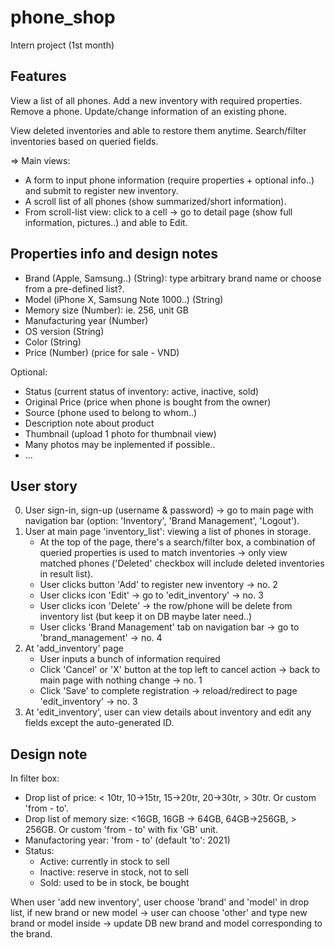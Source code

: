 # phone_shop

Intern project (1st month)

## Features

View a list of all phones.
Add a new inventory with required properties.
Remove a phone.
Update/change information of an existing phone.

View deleted inventories and able to restore them anytime.
Search/filter inventories based on queried fields.

=> Main views:

- A form to input phone information (require properties + optional info..) and submit to register new inventory.
- A scroll list of all phones (show summarized/short information).
- From scroll-list view: click to a cell -> go to detail page (show full information, pictures..) and able to Edit.

## Properties info and design notes

- Brand (Apple, Samsung..) (String): type arbitrary brand name or choose from a pre-defined list?.
- Model (iPhone X, Samsung Note 1000..) (String)
- Memory size (Number): ie. 256, unit GB
- Manufacturing year (Number)
- OS version (String)
- Color (String)
- Price (Number) (price for sale - VND)

Optional:

- Status (current status of inventory: active, inactive, sold)
- Original Price (price when phone is bought from the owner)
- Source (phone used to belong to whom..)
- Description note about product
- Thumbnail (upload 1 photo for thumbnail view)
- Many photos may be inplemented if possible..
- ...

## User story

0. User sign-in, sign-up (username & password) -> go to main page with navigation bar (option: 'Inventory', 'Brand Management', 'Logout').
1. User at main page 'inventory_list': viewing a list of phones in storage.
   - At the top of the page, there's a search/filter box, a combination of queried properties is used to match inventories -> only view matched phones ('Deleted' checkbox will include deleted inventories in result list).
   - User clicks button 'Add' to register new inventory -> no. 2
   - User clicks icon 'Edit' -> go to 'edit_inventory' -> no. 3
   - User clicks icon 'Delete' -> the row/phone will be delete from inventory list (but keep it on DB maybe later need..)
   - User clicks 'Brand Management' tab on navigation bar -> go to 'brand_management' -> no. 4
2. At 'add_inventory' page
   - User inputs a bunch of information required
   - Click 'Cancel' or 'X' button at the top left to cancel action -> back to main page with nothing change -> no. 1
   - Click 'Save' to complete registration -> reload/redirect to page 'edit_inventory' -> no. 3
3. At 'edit_inventory', user can view details about inventory and edit any fields except the auto-generated ID.

## Design note

In filter box:

- Drop list of price: < 10tr, 10->15tr, 15->20tr, 20->30tr, > 30tr. Or custom 'from - to'.
- Drop list of memory size: <16GB, 16GB -> 64GB, 64GB->256GB, > 256GB. Or custom 'from - to' with fix 'GB' unit.
- Manufactoring year: 'from - to' (default 'to': 2021)
- Status:
  - Active: currently in stock to sell
  - Inactive: reserve in stock, not to sell
  - Sold: used to be in stock, be bought

When user 'add new inventory', user choose 'brand' and 'model' in drop list, if new brand or new model -> user can choose 'other' and type new brand or model inside -> update DB new brand and model corresponding to the brand.